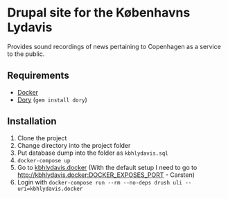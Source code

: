 Drupal site for the Københavns Lydavis
======================================

Provides sound recordings of news pertaining to Copenhagen as a service
to the public.

## Requirements
- [Docker](https://store.docker.com/search?type=edition&offering=community)
- [Dory](https://github.com/FreedomBen/dory) (`gem install dory`)

## Installation
1. Clone the project
2. Change directory into the project folder
3. Put database dump into the folder as `kbhlydavis.sql`
4. `docker-compose up`
5. Go to [kbhlydavis.docker](http://kbhlydavis.docker) (With the default setup I need to go to http://kbhlydavis.docker:DOCKER_EXPOSES_PORT - Carsten)
6. Login with `docker-compose run --rm --no-deps drush uli --uri=kbhlydavis.docker`
